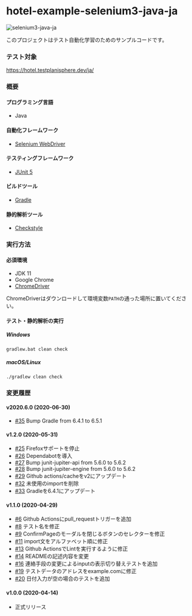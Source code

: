 # hotel-example-selenium3-java-ja

![selenium3-java-ja](https://github.com/testplanisphere/hotel-example-selenium3-java-ja/workflows/selenium3-java-ja/badge.svg)

このプロジェクトはテスト自動化学習のためのサンプルコードです。

### テスト対象

https://hotel.testplanisphere.dev/ja/

### 概要

#### プログラミング言語

* Java

#### 自動化フレームワーク

* [Selenium WebDriver](https://www.selenium.dev/)

#### テスティングフレームワーク

* [JUnit 5](https://junit.org/junit5/)

#### ビルドツール

* [Gradle](https://gradle.org/)

#### 静的解析ツール

* [Checkstyle](https://checkstyle.sourceforge.io/)

### 実行方法

#### 必須環境

* JDK 11
* Google Chrome
* [ChromeDriver](https://chromedriver.chromium.org/downloads)

ChromeDriverはダウンロードして環境変数`PATH`の通った場所に置いてください。

#### テスト・静的解析の実行

##### Windows

```
gradlew.bat clean check
```

##### macOS/Linux

```
./gradlew clean check
```

### 変更履歴

#### v2020.6.0 (2020-06-30)

* [#35](https://github.com/testplanisphere/hotel-example-selenium3-java-ja/pull/35) Bump Gradle from 6.4.1 to 6.5.1

#### v1.2.0 (2020-05-31)

* [#25](https://github.com/testplanisphere/hotel-example-selenium3-java-ja/pull/25) Firefoxサポートを停止
* [#26](https://github.com/testplanisphere/hotel-example-selenium3-java-ja/pull/26) Dependabotを導入
* [#27](https://github.com/testplanisphere/hotel-example-selenium3-java-ja/pull/27) Bump junit-jupiter-api from 5.6.0 to 5.6.2
* [#28](https://github.com/testplanisphere/hotel-example-selenium3-java-ja/pull/28) Bump junit-jupiter-engine from 5.6.0 to 5.6.2
* [#29](https://github.com/testplanisphere/hotel-example-selenium3-java-ja/pull/29) Github actions/cacheをv2にアップデート
* [#32](https://github.com/testplanisphere/hotel-example-selenium3-java-ja/pull/32) 未使用のimportを削除
* [#33](https://github.com/testplanisphere/hotel-example-selenium3-java-ja/pull/33) Gradleを6.4.1にアップデート

#### v1.1.0 (2020-04-29)

* [#6](https://github.com/testplanisphere/hotel-example-selenium3-java-ja/pull/6) Github Actionsにpull_requestトリガーを追加
* [#8](https://github.com/testplanisphere/hotel-example-selenium3-java-ja/pull/8) テスト名を修正
* [#9](https://github.com/testplanisphere/hotel-example-selenium3-java-ja/pull/9) ConfirmPageのモーダルを閉じるボタンのセレクターを修正
* [#11](https://github.com/testplanisphere/hotel-example-selenium3-java-ja/pull/11) import文をアルファベット順に修正
* [#13](https://github.com/testplanisphere/hotel-example-selenium3-java-ja/pull/13) Github ActionsでLintを実行するように修正
* [#14](https://github.com/testplanisphere/hotel-example-selenium3-java-ja/pull/14) READMEの記述内容を変更
* [#16](https://github.com/testplanisphere/hotel-example-selenium3-java-ja/pull/16) 連絡手段の変更によるinputの表示切り替えテストを追加
* [#19](https://github.com/testplanisphere/hotel-example-selenium3-java-ja/pull/19) テストデータのアドレスをexample.comに修正
* [#20](https://github.com/testplanisphere/hotel-example-selenium3-java-ja/pull/20) 日付入力が空の場合のテストを追加

#### v1.0.0 (2020-04-14)

* 正式リリース